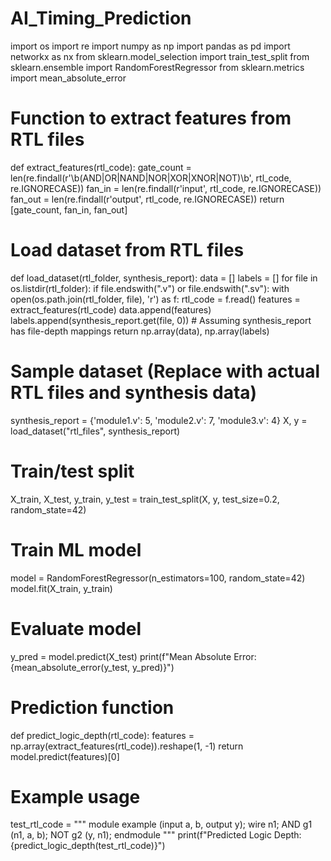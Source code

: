 # AI_Timing_Prediction
import os
import re
import numpy as np
import pandas as pd
import networkx as nx
from sklearn.model_selection import train_test_split
from sklearn.ensemble import RandomForestRegressor
from sklearn.metrics import mean_absolute_error

# Function to extract features from RTL files
def extract_features(rtl_code):
    gate_count = len(re.findall(r'\b(AND|OR|NAND|NOR|XOR|XNOR|NOT)\b', rtl_code, re.IGNORECASE))
    fan_in = len(re.findall(r'input', rtl_code, re.IGNORECASE))
    fan_out = len(re.findall(r'output', rtl_code, re.IGNORECASE))
    return [gate_count, fan_in, fan_out]

# Load dataset from RTL files
def load_dataset(rtl_folder, synthesis_report):
    data = []
    labels = []
    for file in os.listdir(rtl_folder):
        if file.endswith(".v") or file.endswith(".sv"):
            with open(os.path.join(rtl_folder, file), 'r') as f:
                rtl_code = f.read()
                features = extract_features(rtl_code)
                data.append(features)
                labels.append(synthesis_report.get(file, 0))  # Assuming synthesis_report has file-depth mappings
    return np.array(data), np.array(labels)

# Sample dataset (Replace with actual RTL files and synthesis data)
synthesis_report = {'module1.v': 5, 'module2.v': 7, 'module3.v': 4}
X, y = load_dataset("rtl_files", synthesis_report)

# Train/test split
X_train, X_test, y_train, y_test = train_test_split(X, y, test_size=0.2, random_state=42)

# Train ML model
model = RandomForestRegressor(n_estimators=100, random_state=42)
model.fit(X_train, y_train)

# Evaluate model
y_pred = model.predict(X_test)
print(f"Mean Absolute Error: {mean_absolute_error(y_test, y_pred)}")

# Prediction function
def predict_logic_depth(rtl_code):
    features = np.array(extract_features(rtl_code)).reshape(1, -1)
    return model.predict(features)[0]

# Example usage
test_rtl_code = """
module example (input a, b, output y);
  wire n1;
  AND g1 (n1, a, b);
  NOT g2 (y, n1);
endmodule
"""
print(f"Predicted Logic Depth: {predict_logic_depth(test_rtl_code)}")
